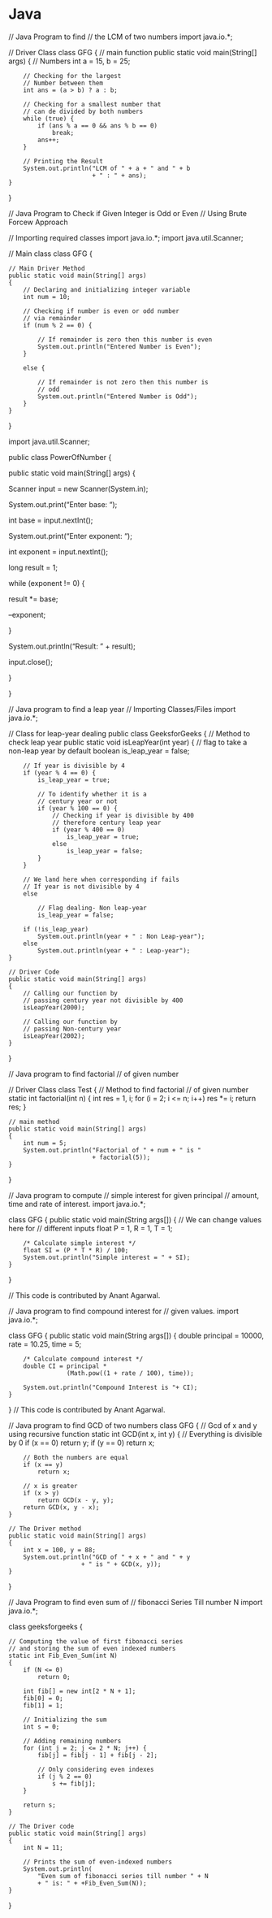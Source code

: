 # Java
// Java Program to find 
// the LCM of two numbers
import java.io.*;

// Driver Class
class GFG {
    // main function
    public static void main(String[] args)
    {
        // Numbers
        int a = 15, b = 25;

        // Checking for the largest
        // Number between them
        int ans = (a > b) ? a : b;

        // Checking for a smallest number that
        // can de divided by both numbers
        while (true) {
            if (ans % a == 0 && ans % b == 0)
                break;
            ans++;
        }

        // Printing the Result
        System.out.println("LCM of " + a + " and " + b
                           + " : " + ans);
    }
}


// Java Program to Check if Given Integer is Odd or Even
// Using Brute Forcew Approach

// Importing required classes
import java.io.*;
import java.util.Scanner;

// Main class
class GFG {

	// Main Driver Method
	public static void main(String[] args)
	{
		// Declaring and initializing integer variable
		int num = 10;

		// Checking if number is even or odd number
		// via remainder
		if (num % 2 == 0) {

			// If remainder is zero then this number is even
			System.out.println("Entered Number is Even");
		}

		else {

			// If remainder is not zero then this number is
			// odd
			System.out.println("Entered Number is Odd");
		}
	}
}


import java.util.Scanner;

public class PowerOfNumber {

 public static void main(String[] args) {

 Scanner input = new Scanner(System.in);

 System.out.print(“Enter base: “);

 int base = input.nextInt();

 System.out.print(“Enter exponent: “);

 int exponent = input.nextInt();

 long result = 1;

 while (exponent != 0) {

 result *= base;

 –exponent;

 }

 System.out.println(“Result: ” + result);

 input.close();

 }

}





// Java program to find a leap year
// Importing Classes/Files
import java.io.*;

// Class for leap-year dealing
public class GeeksforGeeks {
	// Method to check leap year
	public static void isLeapYear(int year)
	{
		// flag to take a non-leap year by default
		boolean is_leap_year = false;

		// If year is divisible by 4
		if (year % 4 == 0) {
			is_leap_year = true;

			// To identify whether it is a
			// century year or not
			if (year % 100 == 0) {
				// Checking if year is divisible by 400
				// therefore century leap year
				if (year % 400 == 0)
					is_leap_year = true;
				else
					is_leap_year = false;
			}
		}

		// We land here when corresponding if fails
		// If year is not divisible by 4
		else

			// Flag dealing- Non leap-year
			is_leap_year = false;

		if (!is_leap_year)
			System.out.println(year + " : Non Leap-year");
		else
			System.out.println(year + " : Leap-year");
	}

	// Driver Code
	public static void main(String[] args)
	{
		// Calling our function by
		// passing century year not divisible by 400
		isLeapYear(2000);

		// Calling our function by
		// passing Non-century year
		isLeapYear(2002);
	}
}


// Java program to find factorial
// of given number

// Driver Class
class Test {
    // Method to find factorial
    // of given number
    static int factorial(int n)
    {
        int res = 1, i;
        for (i = 2; i <= n; i++)
            res *= i;
        return res;
    }

    // main method
    public static void main(String[] args)
    {
        int num = 5;
        System.out.println("Factorial of " + num + " is "
                           + factorial(5));
    }
}




// Java program to compute
// simple interest for given principal
// amount, time and rate of interest.
import java.io.*;

class GFG {
    public static void main(String args[])
    {
        // We can change values here for
        // different inputs
        float P = 1, R = 1, T = 1;

        /* Calculate simple interest */
        float SI = (P * T * R) / 100;
        System.out.println("Simple interest = " + SI);
    }
}

// This code is contributed by Anant Agarwal.





// Java program to find compound interest for 
// given values. 
import java.io.*; 

class GFG 
{ 
	public static void main(String args[]) 
	{ 
		double principal = 10000, rate = 10.25, time = 5; 

		/* Calculate compound interest */
		double CI = principal * 
					(Math.pow((1 + rate / 100), time)); 
		
		System.out.println("Compound Interest is "+ CI); 
	} 
} 
// This code is contributed by Anant Agarwal. 





// Java program to find GCD of two numbers 
class GFG { 
	// Gcd of x and y using recursive function 
	static int GCD(int x, int y) 
	{ 
		// Everything is divisible by 0 
		if (x == 0) 
			return y; 
		if (y == 0) 
			return x; 

		// Both the numbers are equal 
		if (x == y) 
			return x; 

		// x is greater 
		if (x > y) 
			return GCD(x - y, y); 
		return GCD(x, y - x); 
	} 

	// The Driver method 
	public static void main(String[] args) 
	{ 
		int x = 100, y = 88; 
		System.out.println("GCD of " + x + " and " + y 
						+ " is " + GCD(x, y)); 
	} 
}




// Java Program to find even sum of
// fibonacci Series Till number N
import java.io.*;

class geeksforgeeks {

	// Computing the value of first fibonacci series
	// and storing the sum of even indexed numbers
	static int Fib_Even_Sum(int N)
	{
		if (N <= 0)
			return 0;

		int fib[] = new int[2 * N + 1];
		fib[0] = 0;
		fib[1] = 1;

		// Initializing the sum
		int s = 0;

		// Adding remaining numbers
		for (int j = 2; j <= 2 * N; j++) {
			fib[j] = fib[j - 1] + fib[j - 2];

			// Only considering even indexes
			if (j % 2 == 0)
				s += fib[j];
		}

		return s;
	}

	// The Driver code
	public static void main(String[] args)
	{
		int N = 11;

		// Prints the sum of even-indexed numbers
		System.out.println(
			"Even sum of fibonacci series till number " + N
			+ " is: " + +Fib_Even_Sum(N));
	}
}


